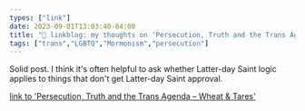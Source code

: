 ```yaml
---
types: ["link"]
date: 2023-09-01T13:03:40-04:00
title: "🔗 linkblog: my thoughts on 'Persecution, Truth and the Trans Agenda – Wheat & Tares'"
tags: ["trans","LGBTQ","Mormonism","persecution"]
---
```

Solid post. I think it's often helpful to ask whether Latter-day Saint logic applies to things that don't get Latter-day Saint approval.  
 

[link to 'Persecution, Truth and the Trans Agenda – Wheat & Tares'](https://wheatandtares.org/2023/09/01/persecution-truth-and-the-trans-agenda/)
